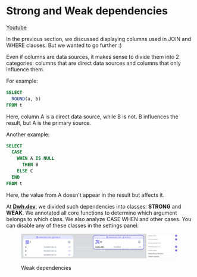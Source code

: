 # Strong and Weak dependencies

[Youtube](https://youtu.be/jQeVVlqxjj8)

In the previous section, we discussed displaying columns used in JOIN and WHERE clauses. But we wanted to go further :)

Even if columns are data sources, it makes sense to divide them into 2 categories: columns that are direct data sources and columns that only influence them.

For example:

```sql
SELECT
  ROUND(a, b)
FROM t
```

Here, column A is a direct data source, while B is not. B influences the result, but A is the primary source.

Another example:

```sql
SELECT
  CASE
    WHEN A IS NULL
      THEN B
    ELSE C 
  END
FROM t
```

Here, the value from A doesn't appear in the result but affects it.

At [**Dwh.dev**](https://dwh.dev/), we divided such dependencies into classes: **STRONG** and **WEAK**. We annotated all core functions to determine which argument belongs to which class. We also analyze CASE WHEN and other cases. You can disable any of these classes in the settings panel:

<figure><img src="../.gitbook/assets/image (2).png" alt=""><figcaption><p>Weak dependencies</p></figcaption></figure>
